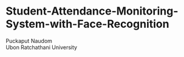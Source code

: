 # Student-Attendance-Monitoring-System-with-Face-Recognition

Puckaput Naudom <br>
Ubon Ratchathani University